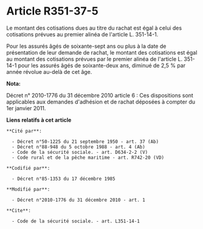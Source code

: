 # Article R351-37-5

Le montant des cotisations dues au titre du rachat est égal à celui des cotisations prévues au premier alinéa de l'article L.
351-14-1. 

Pour les assurés âgés de soixante-sept ans ou plus à la date de présentation de leur demande de rachat, le montant des
cotisations est égal au montant des cotisations prévues par le premier alinéa de l'article L. 351-14-1 pour les assurés âgés
de soixante-deux ans, diminué de 2,5 % par année révolue au-delà de cet âge.

**Nota:**

Décret n° 2010-1776 du 31 décembre 2010 article 6 : Ces dispositions sont applicables aux demandes d'adhésion et de rachat
déposées à compter du 1er janvier 2011.

**Liens relatifs à cet article**

	**Cité par**:

	  - Décret n°50-1225 du 21 septembre 1950 - art. 37 (Ab)
	  - Décret n°88-948 du 5 octobre 1988 - art. 4 (Ab)
	  - Code de la sécurité sociale. - art. D634-2-2 (V)
	  - Code rural et de la pêche maritime - art. R742-20 (VD)

	**Codifié par**:

	  - Décret n°85-1353 du 17 décembre 1985

	**Modifié par**:

	  - Décret n°2010-1776 du 31 décembre 2010 - art. 1

	**Cite**:

	  - Code de la sécurité sociale. - art. L351-14-1
